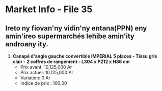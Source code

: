 # Market Info - File 35

## Ireto ny fiovan'ny vidin'ny entana(PPN) eny amin'ireo supermarchés lehibe amin'ity androany ity.

1. **Canapé d'angle gauche convertible IMPERIAL 5 places - Tissu gris clair - 2 coffres de rangement - L304 x P212 x H86 cm**
   - Prix avant: 10,125,000 Ar
   - Prix actuel: 10,125,000 Ar
   - Variation: 0 Ar
   - Indice de prix : 100.00

